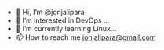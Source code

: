 - 👋 Hi, I’m @jonjalipara
- 👀 I’m interested in DevOps ...
- 🌱 I’m currently learning Linux...
- 📫 How to reach me jonjalipara@gmail.com

<!---
jonjalipara/jonjalipara is a ✨ special ✨ repository because its `README.md` (this file) appears on your GitHub profile.
You can click the Preview link to take a look at your changes.
--->
